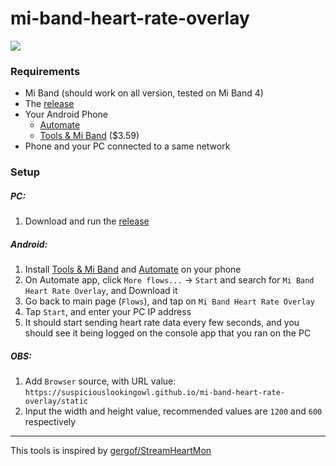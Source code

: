 # mi-band-heart-rate-overlay

<img src="https://i.imgur.com/gpPn2Fo.png">

### Requirements

- Mi Band (should work on all version, tested on Mi Band 4)
- The [release](https://github.com/SuspiciousLookingOwl/mi-band-heart-rate-overlay/releases)
- Your Android Phone
  - [Automate](https://play.google.com/store/apps/details?id=com.llamalab.automate&hl=en&gl=US)
  - [Tools & Mi Band](https://play.google.com/store/apps/details?id=cz.zdenekhorak.mibandtools&hl=en&gl=US) ($3.59)
- Phone and your PC connected to a same network

### Setup

##### PC:

1. Download and run the [release](https://github.com/SuspiciousLookingOwl/mi-band-heart-rate-overlay/releases)

##### Android:

1. Install [Tools & Mi Band](https://play.google.com/store/apps/details?id=cz.zdenekhorak.mibandtools&hl=en&gl=US) and [Automate](https://play.google.com/store/apps/details?id=com.llamalab.automate&hl=en&gl=US) on your phone
2. On Automate app, click `More flows...` -> `Start` and search for `Mi Band Heart Rate Overlay`, and Download it
3. Go back to main page (`Flows`), and tap on `Mi Band Heart Rate Overlay`
4. Tap `Start`, and enter your PC IP address
5. It should start sending heart rate data every few seconds, and you should see it being logged on the console app that you ran on the PC

##### OBS:

1. Add `Browser` source, with URL value: `https://suspiciouslookingowl.github.io/mi-band-heart-rate-overlay/static`
2. Input the width and height value, recommended values are `1200` and `600` respectively

---

This tools is inspired by [gergof/StreamHeartMon](https://github.com/gergof/StreamHeartMon)
